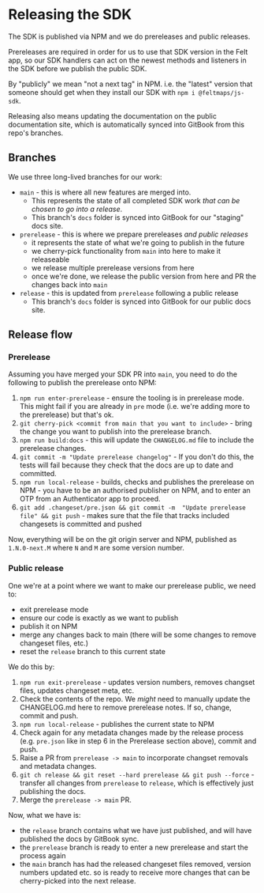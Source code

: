 # Releasing the SDK

The SDK is published via NPM and we do prereleases and public releases.

Prereleases are required in order for us to use that SDK version in the Felt app, so our
SDK handlers can act on the newest methods and listeners in the SDK before we publish the
public SDK.

By "publicly" we mean "not a next tag" in NPM. i.e. the "latest" version that someone should
get when they install our SDK with `npm i @feltmaps/js-sdk`.

Releasing also means updating the documentation on the public documentation site, which is
automatically synced into GitBook from this repo's branches.

## Branches

We use three long-lived branches for our work:

- `main` - this is where all new features are merged into.
  - This represents the state of all completed SDK work _that can be chosen to go into a
    release_.
  - This branch's `docs` folder is synced into GitBook for our "staging" docs site.
- `prerelease` - this is where we prepare prereleases _and public releases_
  - it represents the state of what we're going to publish in the future
  - we cherry-pick functionality from `main` into here to make it releaseable
  - we release multiple prerelease versions from here
  - once we're done, we release the public version from here and PR the changes back into
    `main`
- `release` - this is updated from `prerelease` following a public release
  - This branch's `docs` folder is synced into GitBook for our public docs site.

## Release flow

### Prerelease

Assuming you have merged your SDK PR into `main`, you need to do the following to publish
the prerelease onto NPM:

1. `npm run enter-prerelease` - ensure the tooling is in prerelease mode. This might fail if
   you are already in `pre` mode (i.e. we're adding more to the prerelease) but that's ok.
2. `git cherry-pick <commit from main that you want to include>` - bring the change you want
   to publish into the prerelease branch.
3. `npm run build:docs` - this will update the `CHANGELOG.md` file to include the prerelease
   changes.
4. `git commit -m "Update prerelease changelog"` - If you don't do this, the tests will fail
   because they check that the docs are up to date and committed.
5. `npm run local-release` - builds, checks and publishes the prerelease on NPM - you have to
   be an authorised publisher on NPM, and to enter an OTP from an Authenticator app to proceed.
6. `git add .changeset/pre.json && git commit -m  "Update prerelease file" && git push` - makes
   sure that the file that tracks included changesets is committed and pushed

Now, everything will be on the git origin server and NPM, published as `1.N.0-next.M` where `N`
and `M` are some version number.

### Public release

One we're at a point where we want to make our prerelease public, we need to:

- exit prerelease mode
- ensure our code is exactly as we want to publish
- publish it on NPM
- merge any changes back to main (there will be some changes to remove changeset files, etc.)
- reset the `release` branch to this current state

We do this by:

1. `npm run exit-prerelease` - updates version numbers, removes changset files, updates changeset
   meta, etc.
2. Check the contents of the repo. We _might_ need to manually update the CHANGELOG.md here to
   remove prerelease notes. If so, change, commit and push.
3. `npm run local-release` - publishes the current state to NPM
4. Check again for any metadata changes made by the release process (e.g. `pre.json` like in step 6
   in the Prerelease section above), commit and push.
5. Raise a PR from `prerelease -> main` to incorporate changset removals and metadata changes.
6. `git ch release && git reset --hard prerelease && git push --force` - transfer all changes from
   `prerelease` to `release`, which is effectively just publishing the docs.
7. Merge the `prerelease -> main` PR.

Now, what we have is:

- the `release` branch contains what we have just published, and will have published the docs by
  GitBook sync.
- the `prerelease` branch is ready to enter a new prerelease and start the process again
- the `main` branch has had the released changeset files removed, version numbers updated etc. so
  is ready to receive more changes that can be cherry-picked into the next release.
